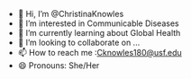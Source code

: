 - 👋 Hi, I’m @ChristinaKnowles
- 👀 I’m interested in Communicable Diseases 
- 🌱 I’m currently learning about Global Health 
- 💞️ I’m looking to collaborate on ...
- 📫 How to reach me :Cknowles180@usf.edu
- 😄 Pronouns: She/Her 

<!---
ChristinaKnowles/ChristinaKnowles is a ✨ special ✨ repository because its `README.md` (this file) appears on your GitHub profile.
You can click the Preview link to take a look at your changes.
--->
